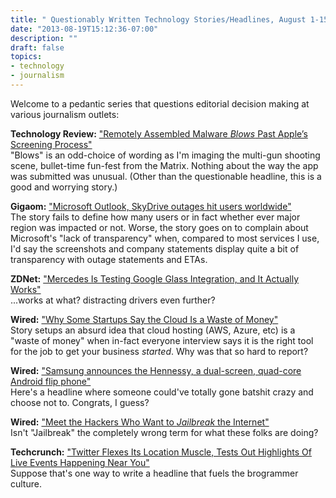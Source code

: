 ```yaml
---
title: " Questionably Written Technology Stories/Headlines, August 1-15th 2013"
date: "2013-08-19T15:12:36-07:00"
description: ""
draft: false
topics: 
- technology
- journalism
---
```

Welcome to a pedantic series that questions editorial decision making at various journalism outlets:

**Technology Review:** ["Remotely Assembled Malware _Blows_ Past Apple’s Screening Process"][1]  
"Blows" is an odd-choice of wording as I'm imaging the multi-gun shooting scene, bullet-time fun-fest from the Matrix. Nothing about the way the app was submitted was unusual. (Other than the questionable headline, this is a good and worrying story.)

**Gigaom:** ["Microsoft Outlook, SkyDrive outages hit users worldwide"][3]  
The story fails to define how many users or in fact whether ever major region was impacted or not. Worse, the story goes on to complain about Microsoft's "lack of transparency" when, compared to most services I use, I'd say the screenshots and company statements display quite a bit of transparency with outage statements and ETAs.

**ZDNet:** ["Mercedes Is Testing Google Glass Integration, and It Actually Works"][4]  
...works at what? distracting drivers even further?

**Wired:** ["Why Some Startups Say the Cloud Is a Waste of Money"][5]  
Story setups an absurd idea that cloud hosting (AWS, Azure, etc) is a "waste of money" when in-fact everyone interview says it is the right tool for the job to get your business _started_. Why was that so hard to report?

**Wired:** ["Samsung announces the Hennessy, a dual-screen, quad-core Android flip phone"][2]  
Here's a headline where someone could've totally gone batshit crazy and choose not to. Congrats, I guess?

**Wired:** ["Meet the Hackers Who Want to _Jailbreak_ the Internet"][7]  
Isn't "Jailbreak" the completely wrong term for what these folks are doing?

**Techcrunch:** ["Twitter Flexes Its Location Muscle, Tests Out Highlights Of Live Events Happening Near You"][6]  
Suppose that's one way to write a headline that fuels the brogrammer culture.

[1]: http://www.technologyreview.com/news/518096/remotely-assembled-malware-blows-past-apples-screening-process/
[2]: http://gigaom.com/2013/08/14/samsung-announces-the-hennessy-a-dual-screen-quad-core-android-flip-phone/
[3]: http://www.zdnet.com/microsoft-outlook-skydrive-outages-hit-users-worldwide-7000019398/
[4]: http://www.wired.com/autopia/2013/08/google-glass-mercedes-benz/
[5]: http://www.wired.com/wiredenterprise/2013/08/memsql-and-amazon/
[6]: http://techcrunch.com/2013/08/15/twitter-is-testing-out-a-feature-to-highlight-live-events-happening-near-you/
[7]: http://www.wired.com/wiredenterprise/2013/08/indie-web/
